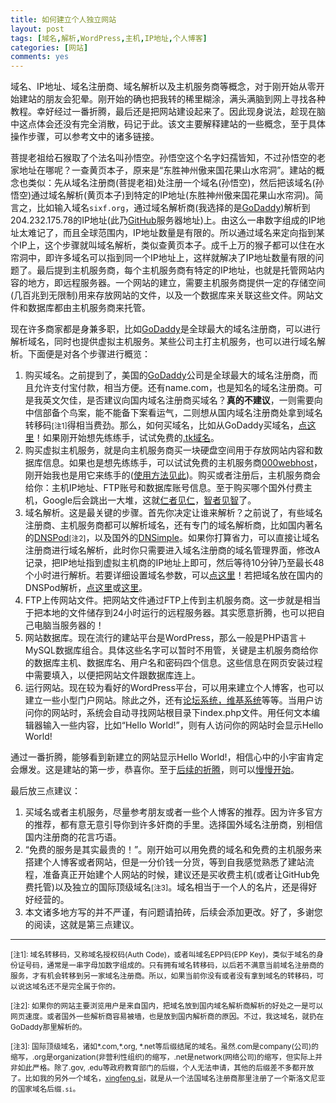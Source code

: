 ```yaml
---
title: 如何建立个人独立网站
layout: post
tags: [域名,解析,WordPress,主机,IP地址,个人博客]
categories: [网站]
comments: yes
---
```


域名、IP地址、域名注册商、域名解析以及主机服务商等概念，对于刚开始从零开始建站的朋友会犯晕。刚开始的确也把我转的稀里糊涂，满头满脑到网上寻找各种教程。幸好经过一番折腾，最后还是把网站建设起来了。因此现身说法，趁现在脑中这点体会还没有完全消散，码记于此。该文主要解释建站的一些概念，至于具体操作步骤，可以参考文中的诸多链接。

菩提老祖给石猴取了个法名叫孙悟空。孙悟空这个名字妇孺皆知，不过孙悟空的老家地址在哪呢？一查黄页本子，原来是“东胜神州傲来国花果山水帘洞”。建站的概念也类似：先从域名注册商(菩提老祖)处注册一个域名(孙悟空)，然后把该域名(孙悟空)通过域名解析(黄页本子)到特定的IP地址(东胜神州傲来国花果山水帘洞)。简言之，比如输入域名`sixf.org`，通过域名解析商(我选择的是[GoDaddy](http://x.co/gobirder))解析到204.232.175.78的IP地址(此乃[GitHub](http://github.com)服务器地址)上。由这么一串数字组成的IP地址太难记了，而且全球范围内，IP地址数量是有限的。所以通过域名来定向指到某个IP上，这个步骤就叫域名解析，类似查黄页本子。成千上万的猴子都可以住在水帘洞中，即许多域名可以指到同一个IP地址上，这样就解决了IP地址数量有限的问题了。最后提到主机服务商，每个主机服务商有特定的IP地址，也就是托管网站内容的地方，即远程服务器。一个网站的建立，需要主机服务商提供一定的存储空间(几百兆到无限制)用来存放网站的文件，以及一个数据库来关联这些文件。网站文件和数据库都由主机服务商来托管。

现在许多商家都是身兼多职，比如[GoDaddy](http://x.co/gobirder)是全球最大的域名注册商，可以进行解析域名，同时也提供虚拟主机服务。某些公司主打主机服务，也可以进行域名解析。下面便是对各个步骤进行概览：

1.	购买域名。之前提到了，美国的[GoDaddy](http://x.co/gobirder)公司是全球最大的域名注册商，而且允许支付宝付款，相当方便。还有name.com，也是知名的域名注册商。可是我英文欠佳，是否建议向国内域名注册商买域名？**真的不建议**，一则需要向中信部备个鸟案，能不能备下案看运气，二则想从国内域名注册商处拿到域名转移码<small>\[注1\]</small>得相当费劲。那么，如何买域名，比如从GoDaddy买域名，[点这里](http://www.xuejianzhan.com/2105.html)！如果刚开始想先练练手，试试免费的[.tk域名](http://dot.tk)。
1.	购买虚拟主机服务，就是向主机服务商买一块硬盘空间用于存放网站内容和数据库信息。如果也是想先练练手，可以试试免费的主机服务商[000webhost](http://www.000webhost.com/752844.html)，刚开始我也是用它来练手的([使用方法见此](http://baike.baidu.com/view/2315826.htm))。购买或者注册后，主机服务商会给你：主机IP地址、FTP账号和数据库账号信息。至于购买哪个国外付费主机，Google后会跳出一大堆，这就[仁者](http://www.williamlong.info/archives/177.html)[见仁](http://www.us-webhosting.com/index.shtml?cgb1)，[智者](http://www.freegroup.org/2013/09/sign-up-web-hosting/)[见智](http://collegeinfogeek.com/personal-website/)了。
1.	域名解析。这是最关键的步骤。首先你决定让谁来解析？之前说了，有些域名注册商、主机服务商都可以解析域名，还有专门的域名解析商，比如国内著名的[DNSPod](https://www.dnspod.cn)<small>\[注2\]</small>，以及国外的[DNSimple](https://dnsimple.com)。如果你打算省力，可以直接让域名注册商进行域名解析，此时你只需要进入域名注册商的域名管理界面，修改A记录，把IP地址指到虚拟主机商的IP地址上即可，然后等待10分钟乃至最长48个小时进行解析。若要详细设置域名参数，可以[点这里](http://www.siqiboke.com/post/20.html)！若把域名放在国内的DNSPod解析，[点这里](https://support.dnspod.cn/Kb/showarticle/?qtype=功能介绍及使用教程&tsid=42)或[这里](http://www.wn789.com/?post=100)。
1.	FTP上传网站文件。把网站文件通过FTP上传到主机服务商。这一步就是相当于把本地的文件储存到24小时运行的远程服务器。其实愿意折腾，也可以把自己电脑当服务器的！
1.	网站数据库。现在流行的建站平台是WordPress，那么一般是PHP语言＋MySQL数据库组合。具体这些名字可以暂时不用管，关键是主机服务商给你的数据库主机、数据库名、用户名和密码四个信息。这些信息在网页安装过程中需要填入，以便把网站文件跟数据库连上。
1.	运行网站。现在较为看好的WordPress平台，可以用来建立个人博客，也可以建立一些小型门户网站。除此之外，还有[论坛系统，维基系统](http://yihui.name/cn/2009/06/how-to-build-a-website-as-a-dummy/)等等。当用户访问你的网站时，系统会自动寻找网站根目录下index.php文件。用任何文本编辑器输入一些内容，比如“Hello World!”，则有人访问你的网站时会显示Hello World!

通过一番折腾，能够看到新建立的网站显示Hello World!，相信心中的小宇宙肯定会爆发。这是建站的第一步，恭喜你。至于[后续的折腾](http://codex.wordpress.org.cn/首页)，则可以[慢慢开始](http://www.56.com/w98/album-aid-9813850.html)。

最后放三点建议：

1.	买域名或者主机服务，尽量参考朋友或者一些个人博客的推荐。因为许多官方的推荐，都有意无意引导你到许多奸商的手里。选择国外域名注册商，别相信国内注册商的花言巧语。
2.	“免费的服务是其实最贵的！”。刚开始可以用免费的域名和免费的主机服务来搭建个人博客或者网站，但是一分价钱一分货，等到自我感觉熟悉了建站流程，准备真正开始建个人网站的时候，建议还是买收费主机(或者让GitHub免费托管)以及独立的国际顶级域名<small>\[注3\]</small>。域名相当于一个人的名片，还是得好好经营的。
3.	本文诸多地方写的并不严谨，有问题请拍砖，后续会添加更改。好了，多谢您的阅读，这就是第三点建议。




---

<small>\[注1\]: 域名转移码，又称域名授权码(Auth Code)，或者叫域名EPP码(EPP Key)，类似于域名的身份证号码，通常是一串字母加数字组成的。只有拥有域名转移码，以后若不满意当前域名注册商的服务，才有机会转移到另一家域名注册商。所以，如果当前你没有或者没有拿到域名的转移码，可以说这域名还不是完全属于你的。

\[注2\]: 如果你的网站主要浏览用户是来自国内，把域名放到国内域名解析商解析的好处之一是可以网页速度。或者国外一些解析商容易被墙，也是放到国内解析商的原因。不过，我这域名，就扔在GoDaddy那里解析的。

\[注3\]: 国际顶级域名，诸如\*.com,\*.org, \*.net等后缀结尾的域名。虽然.com是company(公司)的缩写，.org是organization(非营利性组织)的缩写，.net是network(网络公司)的缩写，但实际上并非如此严格。除了.gov, .edu等政府教育部门的后缀，个人无法申请，其他的后缀差不多都开放了。比如我的另外一个域名，[xingfeng.si](http://xingfeng.si)，就是从一个法国域名注册商那里注册了一个斯洛文尼亚的国家域名后缀`.si`。</small>